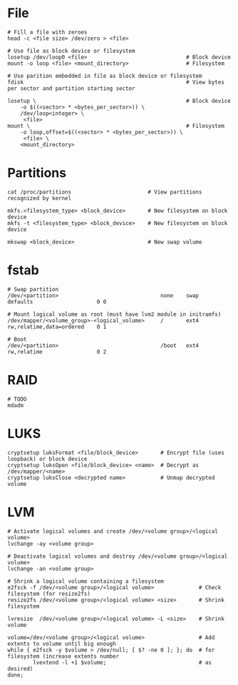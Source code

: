 # File

    # Fill a file with zeroes
    head -c <file size> /dev/zero > <file>

    # Use file as block device or filesystem
    losetup /dev/loop0 <file>                               # Block device
    mount -o loop <file> <mount_directory>                  # Filesystem

    # Use parition embedded in file as block device or filesystem
    fdisk                                                   # View bytes per sector and partition starting sector

    losetup \                                               # Block device
        -o $((<sector> * <bytes_per_sector>)) \
        /dev/loop<integer> \
         <file>             
    mount \                                                 # Filesystem
        -o loop,offset=$((<sector> * <bytes_per_sector>)) \ 
         <file> \
        <mount_directory>    

# Partitions

    cat /proc/partitions                        # View partitions recognized by kernel

    mkfs.<filesystem_type> <block_device>       # New filesystem on block device
    mkfs -t <filesystem_type> <block_device>    # New filesystem on block device

    mkswap <block_device>                       # New swap volume

# fstab

    # Swap partition
    /dev/<partition>                                none    swap    defaults                    0 0

    # Mount logical volume as root (must have lvm2 module in initramfs)
    /dev/mapper/<volume_group>-<logical_volume>	    /       ext4    rw,relatime,data=ordered	0 1

    # Boot
    /dev/<partition>           	                    /boot   ext4    rw,relatime	                0 2

# RAID

    # TODO
    mdadm

# LUKS
    
    cryptsetup luksFormat <file/block_device>       # Encrypt file (uses loopback) or block device 
    cryptsetup luksOpen <file/block_device> <name>  # Decrypt as /dev/mapper/<name>
    cryptsetup luksClose <decrypted name>           # Unmap decrypted volume

# LVM

    # Activate logical volumes and create /dev/<volume group>/<logical volume>
    lvchange -ay <volume group>   

    # Deactivate logical volumes and destroy /dev/<volume group>/<logical volume>
    lvchange -an <volume group>

    # Shrink a logical volume containing a filesystem
    e2fsck -f /dev/<volume group>/<logical volume>              # Check filesystem (for resize2fs)
    resize2fs /dev/<volume group>/<logical volume> <size>       # Shrink filesystem

    lvresize  /dev/<volume group>/<logical volume> -L <size>    # Shrink volume
    
    volume=/dev/<volume group>/<logical volume>                 # Add extents to volume until big enough
    while { e2fsck -y $volume > /dev/null; [ $? -ne 0 ]; }; do  # for filesystem (increase extents number
            lvextend -l +1 $volume;                             # as desired)
    done;
